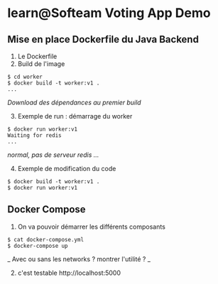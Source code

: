 # learn@Softeam Voting App Demo

## Mise en place Dockerfile du Java Backend 

1. Le Dockerfile
2. Build de l'image
```
$ cd worker
$ docker build -t worker:v1 .
...
```
_Download des dépendances au premier build_
  
3. Exemple de run : démarrage du worker
```
$ docker run worker:v1
Waiting for redis
...
```
_normal, pas de serveur redis ..._

4. Exemple de modification du code
```
$ docker build -t worker:v1 .
$ docker run worker:v1
```

## Docker Compose

1. On va pouvoir démarrer les différents composants
```
$ cat docker-compose.yml
$ docker-compose up
```
_ Avec ou sans les networks ? montrer l'utilité ? _

2. c'est testable 
http://localhost:5000

